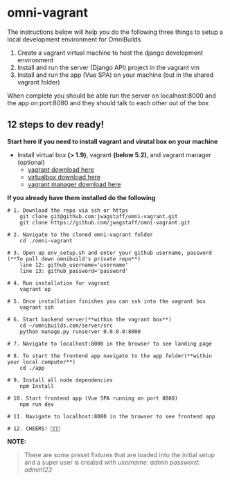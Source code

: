 # omni-vagrant

The instructions below will help you do the following three things to setup a local development environment for OmniBuilds

1. Create a vagrant virtual machine to host the django development environment
2. Install and run the server (Django API) project in the vagrant vm
3. Install and run the app (Vue SPA) on your machine (but in the shared vagrant folder)

When complete you should be able run the server on localhost:8000 and the app on port:8080 and they should talk to each other out of the box

## 12 steps to dev ready!
**Start here if you need to install vagrant and virutal box on your machine**

* Install virtual box **(> 1.9)**, vagrant **(below 5.2)**, and vagrant manager (optional)
  - [vagrant download here](https://www.vagrantup.com/downloads.html)
  - [virtualbox download here](https://www.virtualbox.org/wiki/Download_Old_Builds_5_1)
  - [vagrant manager download here](http://vagrantmanager.com/downloads/)

**If you already have them installed do the following**

```shell
# 1. Download the repo via ssh or https
    git clone git@github.com:jwagstaff/omni-vagrant.git
    git clone https://github.com/jwagstaff/omni-vagrant.git

# 2. Navigate to the cloned omni-vagrant folder
    cd ./omni-vagrant

# 3. Open up env_setup.sh and enter your github username, password (**To pull down omnibuild's private repo**)
    line 12: github_username='username'
    line 13: github_password='password'

# 4. Run installation for vagrant
    vagrant up

# 5. Once installation finishes you can ssh into the vagrant box
    vagrant ssh

# 6. Start backend server(**within the vagrant box**)
    cd ~/omnibuilds.com/server/src
    python manage.py runserver 0.0.0.0:8000

# 7. Navigate to localhost:8000 in the browser to see landing page

# 8. To start the frontend app navigate to the app folder(**within your local computer**)
    cd ./app

# 9. Install all node dependencies
    npm Install

# 10. Start frontend app (Vue SPA running on port 8080)
    npm run dev

# 11. Navigate to localhost:8080 in the browser to see frontend app

# 12. CHEERS! 🍺🍻🥂
```

**NOTE:**
> There are some preset fixtures that are loaded into the initial setup and a super user is created with *username: admin password: admin123*

